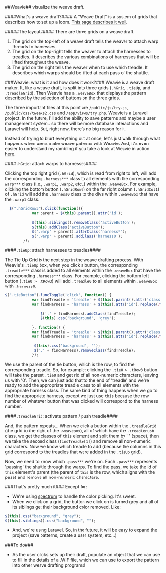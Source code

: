 ##Weavie##
visualize the weave draft.

####What's a weave draft?####
A "Weave Draft" is a system of grids that describes how to set up a loom. [This page describes it well](http://www.weaverscraft.com/hints.html).

#####The layout#####
There are three grids on a weave draft.

1. The grid on the top-left of a weave draft tells the weaver to attach warp threads to harnesses. 
2. The grid on the top-right tells the weaver to attach the harnesses to treadles. It describes the various combinations of harnesses that will be lifted throughout the weave.
3. The grid on the right tells the weaver when to use which treadle. It describes which warps should be lifted at each pass of the shuttle.

###Weavie: what is it and how does it work?###
Weavie is a weave draft maker. It, like a weave draft, is split into three grids (`.hGrid`, `.tieUp`, and  `.treadleGrid`). Then Weavie has a `.weaveBox` that displays the pattern described by the selection of buttons on the three grids. 

The three important files at this point are `/public/js/try.js`, `/public/css/tweaks2.css` and `/app/views/try.php`. Weavie is a Laravel project. In the future, I'll add the ability to save patterns and maybe a user management system.. so there will be more database interactions and Laravel will help. But, right now, there's no big reason for it.

Instead of trying to blurt everything out at once, let's just walk through what happens when users make weave patterns with Weavie. And, it's even easier to understand my rambling if you take a look at Weavie in action [here](http://weavie.techgno.com).

####`.hGrid`: attach warps to harnesses####

Clicking the top right grid (`.hGrid`), which is read from right to left, will add the corresponding `.harness***` class to all elements with the corresponding `warp***` class (i.e., `.warp1`, `.warp2`, etc..) within the `.weaveBox`. For example, clicking the bottom button (`.hGridRow3`) on the far right column (`.hGridCol1`) of `.hGrid` will add the `.harness0` class to the divs within `.weaveBox` that have the `.warp1` class.

```javascript
  $(".hGridRow3").click(function(){
			var parent = $(this).parent().attr('id');
		
			$(this).siblings().removeClass('activeButton');
			$(this).addClass("activeButton");
			$('.warp' + parent).alterClass("harness*");
			$('.warp' + parent).addClass('harness0');
		});
```
		
####`.tieUp`: attach harnesses to treadles####

The Tie Up Grid is the next step in the weave drafting process. With Weavie's `.tieUp` box, when you click a button, the corresponding `.treadle***` class is added to all elements within the `.weaveBox` that have the corresponding `.harness***` class. For example, clicking the bottom left button (`.tie0 > .tRow3`) will add `.treadle0` to all elements within `.weaveBox` with `.harness0`.

```javascript
$(".tieButton").funcToggle('click', function() {
			var findTreadle = 'treadle' + $(this).parent().attr('class').replace(/\D/g,'');		
			var findHarness = 'harness' + $(this).attr('id').replace(/\D/g,'');;
			
				$('.' + findHarness).addClass(findTreadle);
				$(this).css('background', 'grey');
				
			}, function() {
			var findTreadle = 'treadle' + $(this).parent().attr('class').replace(/\D/g,'');;		
			var findHarness = 'harness' + $(this).attr('id').replace(/\D/g,'');;
			
			 $(this).css('background', '');
			 $('.' + findHarness).removeClass(findTreadle);
			});
```
We use the parent of the tie button, which is the row, to find the corresponding treadle. So, for example: clicking the `.tie0 > .tRow3` button will take the parent `.tie0` and get rid of all non-numeric characters, leaving us with '0'. Then, we can just add that to the end of 'treadle' and we're ready to add the appropriate treadle class to all elements with the appropriate harness class. The same kind of thing happens when we go to find the appropriate harness, except we just use `this` because the row number of whatever button that was clicked will correspond to the harness number. 

####`.treadleGrid`: activate pattern / push treadle####

And, the pattern repeats... When we click a button within the `.treadleGrid` (the grid to the right of the `.weaveBox`), all of which have the `.treadlePush` class, we get the classes of `this` element and split them by ' ' (space), then we take the second class (`findTreadle[1]`) and remove all non-numeric characters. Now we know which treadle to add (because the columns in this grid correspond to the treadles that were added in the `.tieUp` grid). 

Now, we need to know which `.pass***` we're on. Each `.pass***` represents 'passing' the shuttle through the warps. To find the pass, we take the id of `this` element's parent (the parent of `this` is the row, which aligns with the pass) and remove all non-numeric characters.

###That's pretty much it###
Except for:
* We're using [spectrum](https://bgrins.github.io/spectrum/) to handle the color picking. It's sweet.
* When we click on a grid, the button we click on is turned grey and all of its siblings get their background color removed. Like: 
```javascript 
$(this).css("background", "grey");
$(this).siblings().css("background", "");
```
* And, we're using Laravel. So, in the future, it will be easy to expand the project (save patterns, create a user system, etc...)

###To do###
* As the user clicks sets up their draft, populate an object that we can use to fill in the details of a .WIF file, which we can use to export the pattern into other weave drafting programs! 

